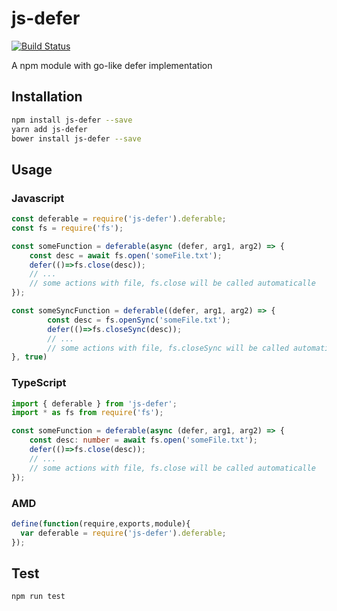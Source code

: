 # js-defer
[![Build Status](https://travis-ci.org/Sdju/js-defer.svg?branch=master)](https://travis-ci.org/Sdju/js-defer)

A npm module with go-like defer implementation
## Installation 
```sh
npm install js-defer --save
yarn add js-defer
bower install js-defer --save
```
## Usage
### Javascript
```javascript
const deferable = require('js-defer').deferable;
const fs = require('fs');

const someFunction = deferable(async (defer, arg1, arg2) => {
    const desc = await fs.open('someFile.txt');
    defer(()=>fs.close(desc));
    // ...
    // some actions with file, fs.close will be called automaticalle
});

const someSyncFunction = deferable((defer, arg1, arg2) => {
        const desc = fs.openSync('someFile.txt');
        defer(()=>fs.closeSync(desc));
        // ...
        // some actions with file, fs.closeSync will be called automaticalle
}, true)
```
### TypeScript
```typescript
import { deferable } from 'js-defer';
import * as fs from require('fs');

const someFunction = deferable(async (defer, arg1, arg2) => {
    const desc: number = await fs.open('someFile.txt');
    defer(()=>fs.close(desc));
    // ...
    // some actions with file, fs.close will be called automaticalle
});
```
### AMD
```javascript
define(function(require,exports,module){
  var deferable = require('js-defer').deferable;
});
```
## Test 
```sh
npm run test
```
